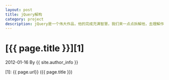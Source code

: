 ```yaml
---
layout: post
title: jQuery解构
category: project
description: jQuery是一个伟大作品，他的完成充满智慧，我们来一点点拆解他，去理解作者的思想精华。
---
```

# [{{ page.title }}][1]
2012-01-16 By {{ site.author_info }}


[SilentVally]:    http://silentvally.github.io  "SilentVally"
[1]:    {{ page.url}}  ({{ page.title }})
